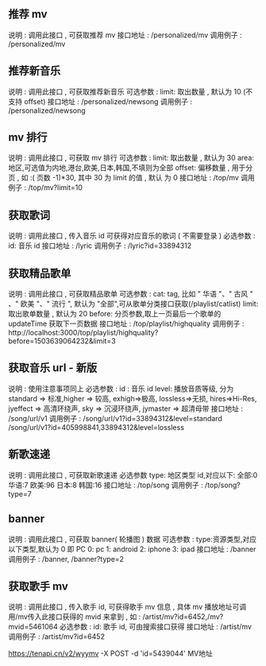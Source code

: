 ## 推荐 mv
说明 : 调用此接口 , 可获取推荐 mv
接口地址 : /personalized/mv
调用例子 : /personalized/mv

## 推荐新音乐
说明 : 调用此接口 , 可获取推荐新音乐
可选参数 : limit: 取出数量 , 默认为 10 (不支持 offset)
接口地址 : /personalized/newsong
调用例子 : /personalized/newsong

## mv 排行
说明 : 调用此接口 , 可获取 mv 排行
可选参数 : limit: 取出数量 , 默认为 30
area: 地区,可选值为内地,港台,欧美,日本,韩国,不填则为全部
offset: 偏移数量 , 用于分页 , 如 :( 页数 -1)*30, 其中 30 为 limit 的值 , 默认 为 0
接口地址 : /top/mv
调用例子 : /top/mv?limit=10

## 获取歌词
说明 : 调用此接口 , 传入音乐 id 可获得对应音乐的歌词 ( 不需要登录 )
必选参数 : id: 音乐 id
接口地址 : /lyric
调用例子 : /lyric?id=33894312

## 获取精品歌单
说明 : 调用此接口 , 可获取精品歌单
可选参数 : cat: tag, 比如 " 华语 "、" 古风 " 、" 欧美 "、" 流行 ", 默认为 "全部",可从歌单分类接口获取(/playlist/catlist)
limit: 取出歌单数量 , 默认为 20
before: 分页参数,取上一页最后一个歌单的 updateTime 获取下一页数据
接口地址 : /top/playlist/highquality
调用例子 : http://localhost:3000/top/playlist/highquality?before=1503639064232&limit=3

## 获取音乐 url - 新版
说明 : 使用注意事项同上
必选参数 : id : 音乐 id level: 播放音质等级, 分为 standard => 标准,higher => 较高, exhigh=>极高, lossless=>无损, hires=>Hi-Res, jyeffect => 高清环绕声, sky => 沉浸环绕声, jymaster => 超清母带
接口地址 : /song/url/v1
调用例子 : /song/url/v1?id=33894312&level=standard /song/url/v1?id=405998841,33894312&level=lossless

## 新歌速递
说明 : 调用此接口 , 可获取新歌速递
必选参数 
type: 地区类型 id,对应以下:
全部:0
华语:7
欧美:96
日本:8
韩国:16
接口地址 : /top/song
调用例子 : /top/song?type=7

## banner
说明 : 调用此接口 , 可获取 banner( 轮播图 ) 数据
可选参数 :
type:资源类型,对应以下类型,默认为 0 即 PC
0: pc
1: android
2: iphone
3: ipad
接口地址 : /banner
调用例子 : /banner, /banner?type=2

## 获取歌手 mv
说明 : 调用此接口 , 传入歌手 id, 可获得歌手 mv 信息 , 具体 mv 播放地址可调 用/mv传入此接口获得的 mvid 来拿到 , 如 : /artist/mv?id=6452,/mv?mvid=5461064
必选参数 : id: 歌手 id, 可由搜索接口获得
接口地址 : /artist/mv
调用例子 : /artist/mv?id=6452

https://tenapi.cn/v2/wyymv -X POST -d 'id=5439044'   MV地址